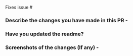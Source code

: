 Fixes issue #

### Describe the changes you have made in this PR -

### Have you updated the readme?

### Screenshots of the changes (If any) -

